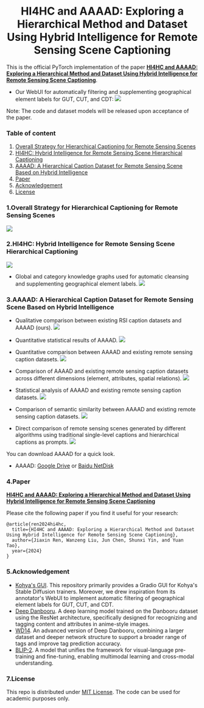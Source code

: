 <h1 align="center">HI4HC and AAAAD: Exploring a Hierarchical Method and Dataset Using Hybrid Intelligence for Remote Sensing Scene Captioning</h1>

    
This is the official PyTorch implementation of the paper **[HI4HC and AAAAD: Exploring a Hierarchical Method and Dataset Using Hybrid Intelligence for Remote Sensing Scene Captioning]()**.

- Our WebUI for automatically filtering and supplementing geographical element labels for GUT, CUT, and CDT:
![](images/11.HI4HC_WebUI.png)


Note: The code and dataset models will be released upon acceptance of the paper.

### Table of content
1. [Overall Strategy for Hierarchical Captioning for Remote Sensing Scenes](#Strategy)
2. [HI4HC: Hybrid Intelligence for Remote Sensing Scene Hierarchical Captioning](#HI4HC)
3. [AAAAD: A Hierarchical Caption Dataset for Remote Sensing Scene Based on Hybrid Intelligence](#AAAAD)
4. [Paper](#paper)
5. [Acknowledgement](#acknowledgement)
6. [License](#license)

### 1.Overall Strategy for Hierarchical Captioning for Remote Sensing Scenes  <a name="Strategy"></a>

![](images/1.Overall_strategy.jpg)

### 2.HI4HC: Hybrid Intelligence for Remote Sensing Scene Hierarchical Captioning <a name="HI4HC"></a>

![](images/2.HI4HC.jpg)

- Global and category knowledge graphs used for automatic cleansing and supplementing geographical element labels.
![](images/3.GUT+GDT+CUT.jpg)

### 3.AAAAD: A Hierarchical Caption Dataset for Remote Sensing Scene Based on Hybrid Intelligence <a name="AAAAD"></a>

- Qualitative comparison between existing RSI caption datasets and AAAAD (ours). 
![](images/4.Qualitative_comparison_between_existing_RSI_caption_datasets_and_AAAAD.jpg)

- Quantitative statistical results of AAAAD.
![](images/5.AAAAD.jpg)

- Quantitative comparison between AAAAD and existing remote sensing caption datasets.
![](images/6.Comparison_of_dataset_overall_scale.jpg)

- Comparison of AAAAD and existing remote sensing caption datasets across different dimensions (element, attributes, spatial relations).
![](images/7.Word_frequency_comparison_and_keyword_analysis.jpg)

- Statistical analysis of AAAAD and existing remote sensing caption datasets.
![](images/8.Statistical_analysis_of_AAAAD_and_existing_remote_sensing_caption_datasets.jpg)

- Comparison of semantic similarity between AAAAD and existing remote sensing caption datasets.
![](images/9.Semantic_diversity_comparison.jpg)

- Direct comparison of remote sensing scenes generated by different algorithms using traditional single-level captions and hierarchical captions as prompts.
![](images/10.Remote_sensing_scene_generation_results_and_analysis.jpg)

  
You can download AAAAD for a quick look.
  - AAAAD: [Google Drive]() or [Baidu NetDisk]()


### 4.Paper <a name="paper"></a>
**[HI4HC and AAAAD: Exploring a Hierarchical Method and Dataset Using Hybrid Intelligence for Remote Sensing Scene Captioning]()**

Please cite the following paper if you find it useful for your research:
```
@article{ren2024hi4hc,
  title={HI4HC and AAAAD: Exploring a Hierarchical Method and Dataset Using Hybrid Intelligence for Remote Sensing Scene Captioning},
  author={Jiaxin Ren, Wanzeng Liu, Jun Chen, Shunxi Yin, and Yuan Tao},
  year={2024}
}
```

### 5.Acknowledgement <a name="acknowledgement"></a>
+ [Kohya's GUI](https://github.com/bmaltais/kohya_ss). This repository primarily provides a Gradio GUI for Kohya's Stable Diffusion trainers. Moreover, we drew inspiration from its annotator's WebUI to implement automatic filtering of geographical element labels for GUT, CUT, and CDT.
+ [Deep Danbooru](https://github.com/KichangKim/DeepDanbooru). A deep learning model trained on the Danbooru dataset using the ResNet architecture, specifically designed for recognizing and tagging content and attributes in anime-style images.
+ [WD14](https://huggingface.co/SmilingWolf/wd-v1-4-vit-tagger). An advanced version of Deep Danbooru, combining a larger dataset and deeper network structure to support a broader range of tags and improve tag prediction accuracy.
+ [BLIP-2](https://github.com/salesforce/LAVIS/tree/main/projects/blip2). A model that unifies the framework for visual-language pre-training and fine-tuning, enabling multimodal learning and cross-modal understanding. 


### 7.License <a name="license"></a>
This repo is distributed under [MIT License](). The code can be used for academic purposes only.
